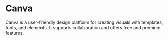 # Canva
Canva is a user-friendly design platform for creating visuals with templates, fonts, and elements. It supports collaboration and offers free and premium features.
